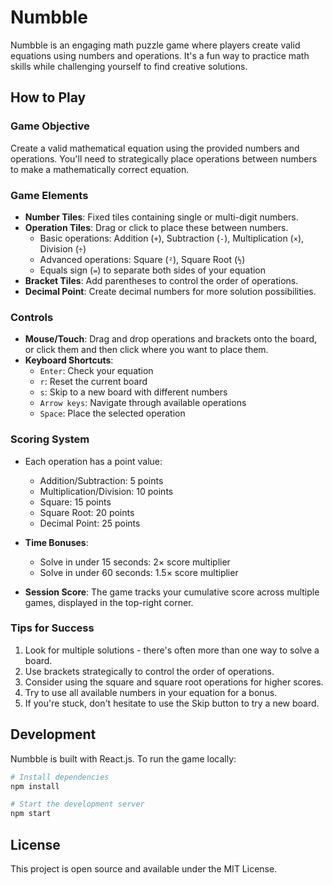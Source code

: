# Numbble

Numbble is an engaging math puzzle game where players create valid equations using numbers and operations. It's a fun way to practice math skills while challenging yourself to find creative solutions.

## How to Play

### Game Objective
Create a valid mathematical equation using the provided numbers and operations. You'll need to strategically place operations between numbers to make a mathematically correct equation.

### Game Elements

- **Number Tiles**: Fixed tiles containing single or multi-digit numbers.
- **Operation Tiles**: Drag or click to place these between numbers.
  - Basic operations: Addition (`+`), Subtraction (`-`), Multiplication (`×`), Division (`÷`)
  - Advanced operations: Square (`²`), Square Root (`½`)
  - Equals sign (`=`) to separate both sides of your equation
- **Bracket Tiles**: Add parentheses to control the order of operations.
- **Decimal Point**: Create decimal numbers for more solution possibilities.

### Controls

- **Mouse/Touch**: Drag and drop operations and brackets onto the board, or click them and then click where you want to place them.
- **Keyboard Shortcuts**:
  - `Enter`: Check your equation
  - `r`: Reset the current board
  - `s`: Skip to a new board with different numbers
  - `Arrow keys`: Navigate through available operations
  - `Space`: Place the selected operation

### Scoring System

- Each operation has a point value:
  - Addition/Subtraction: 5 points
  - Multiplication/Division: 10 points
  - Square: 15 points
  - Square Root: 20 points
  - Decimal Point: 25 points

- **Time Bonuses**:
  - Solve in under 15 seconds: 2× score multiplier
  - Solve in under 60 seconds: 1.5× score multiplier

- **Session Score**: The game tracks your cumulative score across multiple games, displayed in the top-right corner.

### Tips for Success

1. Look for multiple solutions - there's often more than one way to solve a board.
2. Use brackets strategically to control the order of operations.
3. Consider using the square and square root operations for higher scores.
4. Try to use all available numbers in your equation for a bonus.
5. If you're stuck, don't hesitate to use the Skip button to try a new board.

## Development

Numbble is built with React.js. To run the game locally:

```bash
# Install dependencies
npm install

# Start the development server
npm start
```

## License

This project is open source and available under the MIT License.